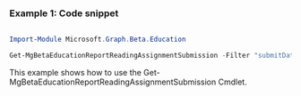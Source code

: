 ### Example 1: Code snippet

```powershell

Import-Module Microsoft.Graph.Beta.Education

Get-MgBetaEducationReportReadingAssignmentSubmission -Filter "submitDateTime gt 2023-10-10T00:00:00.000Z" 

```
This example shows how to use the Get-MgBetaEducationReportReadingAssignmentSubmission Cmdlet.

